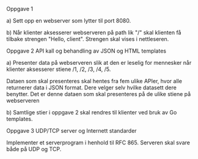 Oppgave 1

a) Sett opp en webserver som lytter til port 8080.

b) Når klienter aksesserer webserveren på path lik "/" skal klienten få tilbake strengen "Hello, client".
Strengen skal vises i nettleseren.


Oppgave 2 API kall og behandling av JSON og HTML templates

a) Presenter data på webserveren slik at den er leselig for mennesker når klienter aksesserer stiene /1, /2, /3, /4, /5.

Dataen som skal presenteres skal hentes fra fem ulike APIer, hvor alle returnerer data i JSON format. Dere velger selv hvilke datasett dere benytter. Det er denne dataen som skal presenteres på de ulike stiene på webserveren

b) Samtlige stier i oppgave 2 skal rendres til klienter ved bruk av Go templates.

 

Oppgave 3 UDP/TCP server og Internett standarder

Implementer et serverprogram i henhold til RFC 865. Serveren skal svare både på UDP og TCP.
